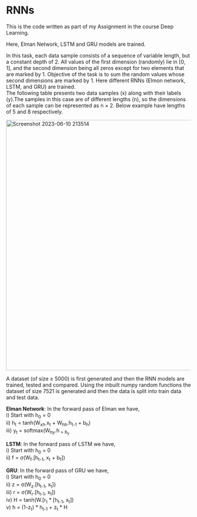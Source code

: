 # RNNs
This is the code written as part of my Assignment in the course Deep Learning.

Here, Elman Network, LSTM and GRU models are trained.

In this task, each data sample consists of a sequence of variable length, but a constant depth of 2. All values of the first dimension (randomly) lie in [0, 1], and the second dimension being all zeros except for two elements that are marked by 1. Objective of the task is to sum the random values whose second dimensions are marked by 1. Here different RNNs (Elmon network, LSTM, and GRU) are trained.<br>
The following table presents two data samples (x) along with their labels (y).The samples in this case are of different lengths (n), so the dimensions of each sample can be represented as
n × 2. Below example have lengths of 5 and 8 respectively.

<img width="682" alt="Screenshot 2023-06-10 213514" src="https://github.com/JBA-12/RNNs/assets/102513876/852ca8d8-7ec7-43fe-abc0-534bf0073f9d">

A dataset (of size ≥ 5000) is first generated and then the RNN models are trained, tested and compared.
Using the inbuilt numpy random functions the dataset of size 7521 is generated and then the data is split into train data and test data.

<strong>Elman Network</strong>: In the forward pass of Elman we have,<br>
         i) Start with h<sub>0</sub> = 0<br>
         ii) h<sub>t</sub> = tanh(W<sub>xh</sub>.x<sub>t</sub> + W<sub>hh</sub>.h<sub>t-1</sub> + b<sub>h</sub>)<br>
         iii) y<sub>t</sub> = softmax(W<sub>hy</sub>.h<sub> + b<sub>y</sub><br>
         
 <strong>LSTM</strong>: In the forward pass of LSTM we have,<br>
         i) Start with h<sub>0</sub> = 0<br>
         ii) f = σ(W<sub>f</sub>.[h<sub>t-1</sub>, x<sub>t</sub> + b<sub>f</sub>])<br>

 <strong>GRU</strong>: In the forward pass of GRU we have,<br>
         i) Start with h<sub>0</sub> = 0<br>
         ii) z = σ(W<sub>z</sub>.[h<sub>t-1</sub>, x<sub>t</sub>])<br>
         iii) r = σ(W<sub>r</sub>.[h<sub>t-1</sub>, x<sub>t</sub>])<br>
         iv) H = tanh(W.[r<sub>t</sub> * [h<sub>t-1</sub>, x<sub>t</sub>])<br>
         v) h = (1-z<sub>t</sub>) * h<sub>t-1</sub> + z<sub>t</sub> * H<br>
